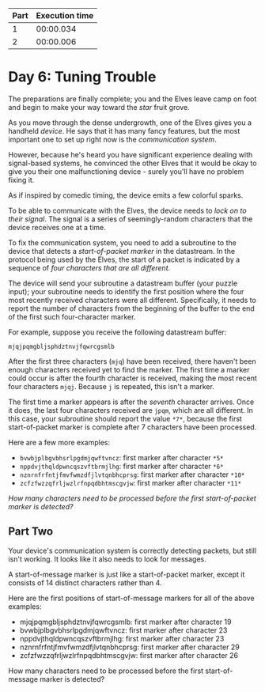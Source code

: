 | Part | Execution time |
|------|----------------|
| 1    | 00:00.034      |
| 2    | 00:00.006      |

# Day 6: Tuning Trouble

The preparations are finally complete; you and the Elves leave camp on foot and begin to make your way toward the *star*
fruit grove.

As you move through the dense undergrowth, one of the Elves gives you a handheld *device*. He says that it has many
fancy features, but the most important one to set up right now is the *communication system*.

However, because he's heard you have significant experience dealing with signal-based systems, he convinced the other
Elves that it would be okay to give you their one malfunctioning device - surely you'll have no problem fixing it.

As if inspired by comedic timing, the device emits a few colorful sparks.

To be able to communicate with the Elves, the device needs to *lock on to their signal*. The signal is a series of
seemingly-random characters that the device receives one at a time.

To fix the communication system, you need to add a subroutine to the device that detects a *start-of-packet marker* in
the datastream. In the protocol being used by the Elves, the start of a packet is indicated by a sequence of *four
characters that are all different*.

The device will send your subroutine a datastream buffer (your puzzle input); your subroutine needs to identify the
first position where the four most recently received characters were all different. Specifically, it needs to report the
number of characters from the beginning of the buffer to the end of the first such four-character marker.

For example, suppose you receive the following datastream buffer:

```
mjqjpqmgbljsphdztnvjfqwrcgsmlb
```

After the first three characters (`mjq`) have been received, there haven't been enough characters received yet to find
the marker. The first time a marker could occur is after the fourth character is received, making the most recent four
characters `mjqj`. Because `j` is repeated, this isn't a marker.

The first time a marker appears is after the *seventh* character arrives. Once it does, the last four characters
received are `jpqm`, which are all different. In this case, your subroutine should report the value `*7*`, because the
first start-of-packet marker is complete after 7 characters have been processed.

Here are a few more examples:

* `bvwbjplbgvbhsrlpgdmjqwftvncz`: first marker after character `*5*`
* `nppdvjthqldpwncqszvftbrmjlhg`: first marker after character `*6*`
* `nznrnfrfntjfmvfwmzdfjlvtqnbhcprsg`: first marker after character `*10*`
* `zcfzfwzzqfrljwzlrfnpqdbhtmscgvjw`: first marker after character `*11*`

*How many characters need to be processed before the first start-of-packet marker is detected?*

## Part Two

Your device's communication system is correctly detecting packets, but still isn't working. It looks like it also needs
to look for messages.

A start-of-message marker is just like a start-of-packet marker, except it consists of 14 distinct characters rather
than 4.

Here are the first positions of start-of-message markers for all of the above examples:

- mjqjpqmgbljsphdztnvjfqwrcgsmlb: first marker after character 19
- bvwbjplbgvbhsrlpgdmjqwftvncz: first marker after character 23
- nppdvjthqldpwncqszvftbrmjlhg: first marker after character 23
- nznrnfrfntjfmvfwmzdfjlvtqnbhcprsg: first marker after character 29
- zcfzfwzzqfrljwzlrfnpqdbhtmscgvjw: first marker after character 26

How many characters need to be processed before the first start-of-message marker is detected?
